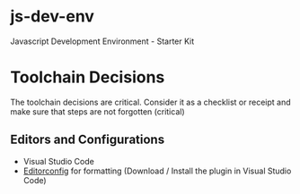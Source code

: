 # js-dev-env
Javascript Development Environment - Starter Kit

# Toolchain Decisions
The toolchain decisions are critical. Consider it as a checklist or receipt and make sure that steps are not forgotten (critical) 

## Editors and Configurations
* Visual Studio Code 
* [Editorconfig](http://editorconfig.org/) for formatting (Download / Install the plugin in Visual Studio Code)

